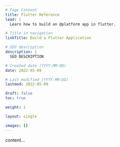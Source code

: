 ```yaml
---
# Page Content
title: Flutter Reference
lead: |
  Learn how to build an @platform app in flutter.

# Title in navigation
linkTitle: Build a Flutter Application

# SEO description
description: |
  SEO DESCRIPTION

# Created date (YYYY-MM-DD)
date: 2022-05-09

# Last modified (YYYY-MM-DD)
lastmod: 2022-05-09

draft: false
toc: true

weight: 1

layout: single

images: []
---
```


content...
